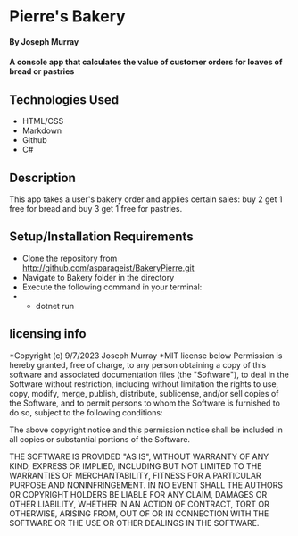 # Pierre's Bakery

#### By Joseph Murray

#### A console app that calculates the value of customer orders for loaves of bread or pastries

## Technologies Used

- HTML/CSS
- Markdown
- Github
- C#

## Description

This app takes a user's bakery order and applies certain sales: buy 2 get 1 free for bread and buy 3 get 1 free for pastries.

## Setup/Installation Requirements

- Clone the repository from http://github.com/asparageist/BakeryPierre.git
- Navigate to Bakery folder in the directory
- Execute the following command in your terminal:
- - dotnet run

## licensing info

*Copyright (c) 9/7/2023 Joseph Murray
*MIT license below
Permission is hereby granted, free of charge, to any person obtaining a copy
of this software and associated documentation files (the "Software"), to deal
in the Software without restriction, including without limitation the rights
to use, copy, modify, merge, publish, distribute, sublicense, and/or sell
copies of the Software, and to permit persons to whom the Software is
furnished to do so, subject to the following conditions:

The above copyright notice and this permission notice shall be included in all
copies or substantial portions of the Software.

THE SOFTWARE IS PROVIDED "AS IS", WITHOUT WARRANTY OF ANY KIND, EXPRESS OR
IMPLIED, INCLUDING BUT NOT LIMITED TO THE WARRANTIES OF MERCHANTABILITY,
FITNESS FOR A PARTICULAR PURPOSE AND NONINFRINGEMENT. IN NO EVENT SHALL THE
AUTHORS OR COPYRIGHT HOLDERS BE LIABLE FOR ANY CLAIM, DAMAGES OR OTHER
LIABILITY, WHETHER IN AN ACTION OF CONTRACT, TORT OR OTHERWISE, ARISING FROM,
OUT OF OR IN CONNECTION WITH THE SOFTWARE OR THE USE OR OTHER DEALINGS IN THE
SOFTWARE.
